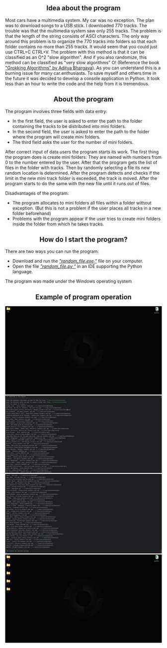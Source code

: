 </a>
<div align="center">
  <h2>Idea about the program</h2>
</div>
<a>
  Most cars have a multimedia system. My car was no exception. The plan was to download songs to a USB stick. I downloaded 770 tracks. The trouble was that the multimedia system saw only 255 tracks. The problem is that the length of the string consists of ASCI characters. The only way around this problem is to organize the 770 tracks into folders so that each folder contains no more than 255 tracks. It would seem that you could just use CTRL+C CTRL+V. The problem with this method is that it can be classified as an O^2 "slow algorithm". And if you also randomize, this method can be classified as "very slow algorithms" O! (Reference the book <a href="https://en.ecomed.dgmu.ru/wp-content/uploads/2020/01/%D0%93%D1%80%D0%BE%D0%BA%D0%B0%D0%B5%D0%BC_%D0%B0%D0%BB%D0%B3%D0%BE%D1%80%D0%B8%D1%82%D0%BC%D1%8B.pdf">"Grokking Algorithms" by Aditya Bhargava</a>). As you can understand this is a burning issue for many car enthusiasts. To save myself and others time in the future it was decided to develop a console application in Python. It took less than an hour to write the code and the help from it is tremendous.
</a>
<div align="center">
  <h2>About  the program</h2>
</div>
<a>
  
  The program involves three fields with data entry:<br>
* In the first field, the user is asked to enter the path to the folder containing the tracks to be distributed into mini folders.
* In the second field, the user is asked to enter the path to the folder where the program will create mini folders.
* The third field asks the user for the number of mini folders.<br>

After correct input of data users the program starts its work. The first thing the program does is create mini folders. They are named with numbers from 0 to the number entered by the user. After that the program gets the list of files in the folder with tracks. Then by randomly selecting a file its new random location is determined. After the program detects and checks if the limit in the new mini track folder is exceeded, the track is moved. After the program starts to do the same with the new file until it runs out of files.<br>

Disadvantages of the program:<br>
* The program allocates to mini folders all files within a folder without exception. (But this is not a problem if the user places all tracks in a new folder beforehand)
* Problems with the program appear if the user tries to create mini folders inside the folder from which he takes tracks.
</a>
<div align="center">
  <h2>How do I start the program? </h2>
</div>
<a>
  
  There are two ways you can run the program:<br>
* Download and run the <a href="https://github.com/K1rsN7/music_distribution_for_cars/blob/main/random_file.exe">*"random_file.exe "*</a> file on your computer.<br>
* Open the file <a href="https://github.com/K1rsN7/music_distribution_for_cars/blob/main/random_file.py">*"random_file.py "*</a> in an IDE supporting the Python language.<br>

The program was made under the Windows operating system
</a>
<div align="center">
  <h2>Example  of program operation</h2>
  <img src="image1.png"/ >
  <img src="image2.png"/ >
  <img src="image3.png"/ >
  <img src="image4.png"/ >
</div>
